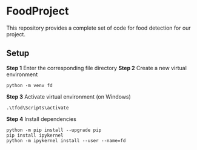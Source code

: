 # FoodProject
This repository provides a complete set of code for food detection for our project.

## Setup
**Step 1** Enter the corresponding file directory
**Step 2** Create a new virtual environment
```
python -m venv fd
```
**Step 3** Activate virtual environment (on Windows)
```
.\tfod\Scripts\activate
```
**Step 4** Install dependencies
```
python -m pip install --upgrade pip
pip install ipykernel
python -m ipykernel install --user --name=fd
```
